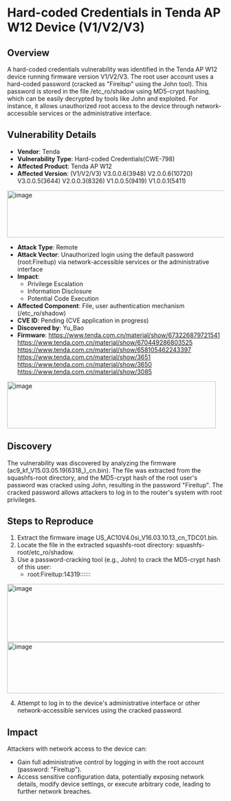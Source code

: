 # Hard-coded Credentials in Tenda AP W12 Device (V1/V2/V3)
## Overview
A hard-coded credentials vulnerability was identified in the Tenda AP W12 device running firmware version V1/V2/V3. The root user account uses a hard-coded password (cracked as "Fireitup" using the John tool). This password is stored in the file /etc_ro/shadow using MD5-crypt hashing, which can be easily decrypted by tools like John and exploited. For instance, it allows unauthorized root access to the device through network-accessible services or the administrative interface.

## Vulnerability Details
+ **Vendor**: Tenda
+ **Vulnerability Type**: Hard-coded Credentials(CWE-798)
+ **Affected Product**: Tenda AP W12
+ **Affected Version**: (V1/V2/V3)
V3.0.0.6(3948)
V2.0.0.6(10720)
V3.0.0.5(3644)
V2.0.0.3(8326)
V1.0.0.5(9419)
V1.0.0.1(5411)

<img width="505" height="109" alt="image" src="https://github.com/user-attachments/assets/072dc532-68b5-48d3-a82a-192e5dec1398" />

+ **Attack Type**: Remote
+ **Attack Vector**: Unauthorized login using the default password (root:Fireitup) via network-accessible services or the administrative interface
+ **Impact**:
    - Privilege Escalation
    - Information Disclosure
    - Potential Code Execution
+ **Affected Component**: File, user authentication mechanism (/etc_ro/shadow)
+ **CVE ID**: Pending (CVE application in progress)
+ **Discovered by**: Yu_Bao
+ **Firmware**:
https://www.tenda.com.cn/material/show/673226879721541
https://www.tenda.com.cn/material/show/670449286803525
https://www.tenda.com.cn/material/show/658105462243397
https://www.tenda.com.cn/material/show/3651
https://www.tenda.com.cn/material/show/3650
https://www.tenda.com.cn/material/show/3085

<img width="485" height="109" alt="image" src="https://github.com/user-attachments/assets/4d4c783e-1de8-48d1-b96c-3df4753aad08" />


## Discovery
The vulnerability was discovered by analyzing the firmware (ac9_kf_V15.03.05.19(6318_)_cn.bin). The file was extracted from the squashfs-root directory, and the MD5-crypt hash of the root user's password was cracked using John, resulting in the password "Fireitup". The cracked password allows attackers to log in to the router's system with root privileges.

## Steps to Reproduce
1. Extract the firmware image US_AC10V4.0si_V16.03.10.13_cn_TDC01.bin.
2. Locate the file in the extracted squashfs-root directory: squashfs-root/etc_ro/shadow.
3. Use a password-cracking tool (e.g., John) to crack the MD5-crypt hash of this user:
    - root:Fireitup:14319::::::

<img width="1509" height="135" alt="image" src="https://github.com/user-attachments/assets/97974b3b-114b-4e4b-96df-032a0acc99e7" />


<img width="759" height="119" alt="image" src="https://github.com/user-attachments/assets/5eaf2557-3476-433e-b247-75e4f0f66a41" />

4. Attempt to log in to the device's administrative interface or other network-accessible services using the cracked password.

## Impact
Attackers with network access to the device can:
+ Gain full administrative control by logging in with the root account (password: "Fireitup").
+ Access sensitive configuration data, potentially exposing network details, modify device settings, or execute arbitrary code, leading to further network breaches.
